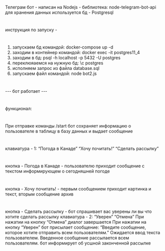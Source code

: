 Телеграм бот -  написан на Nodejs - библиотекa: node-telegram-bot-api
для хранения данных используется бд - Postgresql
#
инструкция по запуску - 
#
1) запускаем бд командой: docker-compose up -d
2) заходим в контейнер командой: docker exec -it postgres11_4
3) заходим в бд: psql -h localhost -p 5432 -U postgres
4) переклюяаемся на нужную бд: \c postgres
5) исполняем запрос из файла database.sql
6) запускаем файл командой: node bot2.js
#
--- бот работает ---
#
#
функционал:
#
При отправке команды /start бот сохраняет информацию о пользователе в таблицу в базу данных и
выдает сообщение
#
клавиатура - 1:
“Погода в Канаде”
“Хочу почитать!”
“Сделать рассылку”
#
кнопка - Погода в Канаде - пользователю приходит сообщение с текстом информирующем о сегодняшней погоде
#
кнопка - Хочу почитать! - первым сообщением приходит картинка и текст, вторым сообщение архив
#
кнопка - Сделать рассылку - бот спрашивает вас уверены ли вы что хотите сделать рассылку
клавиатура - 2:
“Уверен”
“Отмена”
При нажатии на кнопку “Отмена” диалог завершается
При нажатии на кнопку “Уверен” бот присылает сообщение:
“Введите сообщение, которое хотите отправить всем пользователям.”
Ожидается ввод текста пользователем.
Введенное сообщение рассылается всем пользователям.
бот информирует об усшной законченной рассылке